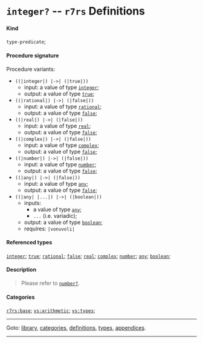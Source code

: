 

<a id='definition__r7rs__integer_3f'></a>

# `integer?` -- `r7rs` Definitions


#### Kind

`type-predicate`;


#### Procedure signature

Procedure variants:
 * `((|integer|) |->| (|true|))`
   * input: a value of type [`integer`](../../r7rs/types/integer.md#type__r7rs__integer);
   * output: a value of type [`true`](../../r7rs/types/true.md#type__r7rs__true);
 * `((|rational|) |->| (|false|))`
   * input: a value of type [`rational`](../../r7rs/types/rational.md#type__r7rs__rational);
   * output: a value of type [`false`](../../r7rs/types/false.md#type__r7rs__false);
 * `((|real|) |->| (|false|))`
   * input: a value of type [`real`](../../r7rs/types/real.md#type__r7rs__real);
   * output: a value of type [`false`](../../r7rs/types/false.md#type__r7rs__false);
 * `((|complex|) |->| (|false|))`
   * input: a value of type [`complex`](../../r7rs/types/complex.md#type__r7rs__complex);
   * output: a value of type [`false`](../../r7rs/types/false.md#type__r7rs__false);
 * `((|number|) |->| (|false|))`
   * input: a value of type [`number`](../../r7rs/types/number.md#type__r7rs__number);
   * output: a value of type [`false`](../../r7rs/types/false.md#type__r7rs__false);
 * `((|any|) |->| (|false|))`
   * input: a value of type [`any`](../../r7rs/types/any.md#type__r7rs__any);
   * output: a value of type [`false`](../../r7rs/types/false.md#type__r7rs__false);
 * `((|any| |...|) |->| (|boolean|))`
   * inputs:
     * a value of type [`any`](../../r7rs/types/any.md#type__r7rs__any);
     * `...` (i.e. variadic);
   * output: a value of type [`boolean`](../../r7rs/types/boolean.md#type__r7rs__boolean);
   * requires: `|vonuvoli|`


#### Referenced types

[`integer`](../../r7rs/types/integer.md#type__r7rs__integer);
[`true`](../../r7rs/types/true.md#type__r7rs__true);
[`rational`](../../r7rs/types/rational.md#type__r7rs__rational);
[`false`](../../r7rs/types/false.md#type__r7rs__false);
[`real`](../../r7rs/types/real.md#type__r7rs__real);
[`complex`](../../r7rs/types/complex.md#type__r7rs__complex);
[`number`](../../r7rs/types/number.md#type__r7rs__number);
[`any`](../../r7rs/types/any.md#type__r7rs__any);
[`boolean`](../../r7rs/types/boolean.md#type__r7rs__boolean);


#### Description

> Please refer to [`number?`](../../r7rs/definitions/number_3f.md#definition__r7rs__number_3f).


#### Categories

[`r7rs:base`](../../r7rs/categories/r7rs_3a_base.md#category__r7rs__r7rs_3a_base);
[`vs:arithmetic`](../../r7rs/categories/vs_3a_arithmetic.md#category__r7rs__vs_3a_arithmetic);
[`vs:types`](../../r7rs/categories/vs_3a_types.md#category__r7rs__vs_3a_types);

----

Goto: [library](../../r7rs/_index.md#library__r7rs), [categories](../../r7rs/categories/_index.md#toc__r7rs__categories), [definitions](../../r7rs/definitions/_index.md#toc__r7rs__definitions), [types](../../r7rs/types/_index.md#toc__r7rs__types), [appendices](../../r7rs/appendices/_index.md#toc__r7rs__appendices).

----


